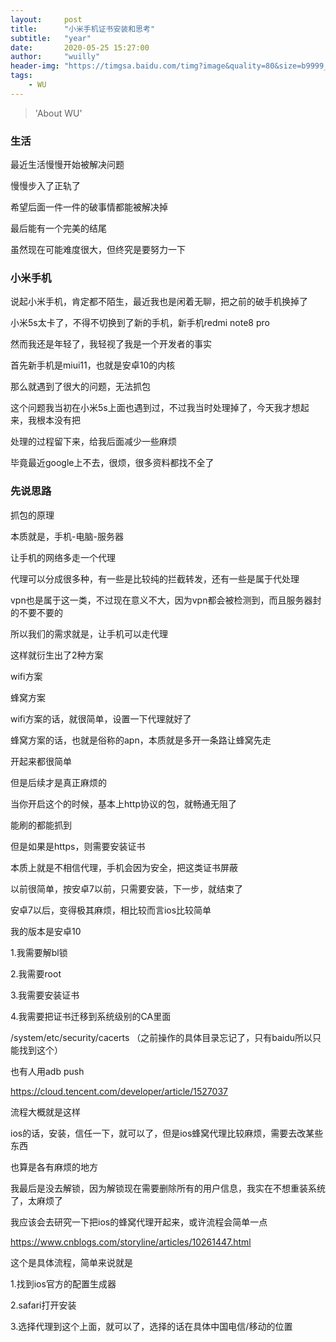 ```yaml
---
layout:     post
title:      "小米手机证书安装和思考"
subtitle:   "year"
date:       2020-05-25 15:27:00
author:     "wuilly"
header-img: "https://timgsa.baidu.com/timg?image&quality=80&size=b9999_10000&sec=1516777063737&di=a86a9881000f70190aaffe6953eec4f3&imgtype=0&src=http%3A%2F%2Fimg.article.pchome.net%2F00%2F28%2F07%2F58%2Fpic_lib%2Fwm%2F1920_1200car_1002.jpg"
tags:
    - WU
---
```

> 'About WU'


### 生活

最近生活慢慢开始被解决问题

慢慢步入了正轨了

希望后面一件一件的破事情都能被解决掉

最后能有一个完美的结尾

虽然现在可能难度很大，但终究是要努力一下

### 小米手机

说起小米手机，肯定都不陌生，最近我也是闲着无聊，把之前的破手机换掉了

小米5s太卡了，不得不切换到了新的手机，新手机redmi note8 pro

然而我还是年轻了，我轻视了我是一个开发者的事实

首先新手机是miui11，也就是安卓10的内核

那么就遇到了很大的问题，无法抓包

这个问题我当初在小米5s上面也遇到过，不过我当时处理掉了，今天我才想起来，我根本没有把

处理的过程留下来，给我后面减少一些麻烦

毕竟最近google上不去，很烦，很多资料都找不全了

### 先说思路

抓包的原理

本质就是，手机-电脑-服务器

让手机的网络多走一个代理

代理可以分成很多种，有一些是比较纯的拦截转发，还有一些是属于代处理

vpn也是属于这一类，不过现在意义不大，因为vpn都会被检测到，而且服务器封的不要不要的

所以我们的需求就是，让手机可以走代理

这样就衍生出了2种方案

wifi方案

蜂窝方案

wifi方案的话，就很简单，设置一下代理就好了

蜂窝方案的话，也就是俗称的apn，本质就是多开一条路让蜂窝先走

开起来都很简单

但是后续才是真正麻烦的

当你开启这个的时候，基本上http协议的包，就畅通无阻了

能刷的都能抓到

但是如果是https，则需要安装证书

本质上就是不相信代理，手机会因为安全，把这类证书屏蔽

以前很简单，按安卓7以前，只需要安装，下一步，就结束了

安卓7以后，变得极其麻烦，相比较而言ios比较简单

我的版本是安卓10

1.我需要解bl锁

2.我需要root

3.我需要安装证书

4.我需要把证书迁移到系统级别的CA里面

/system/etc/security/cacerts （之前操作的具体目录忘记了，只有baidu所以只能找到这个）

也有人用adb push 

https://cloud.tencent.com/developer/article/1527037

流程大概就是这样

ios的话，安装，信任一下，就可以了，但是ios蜂窝代理比较麻烦，需要去改某些东西

也算是各有麻烦的地方

我最后是没去解锁，因为解锁现在需要删除所有的用户信息，我实在不想重装系统了，太麻烦了

我应该会去研究一下把ios的蜂窝代理开起来，或许流程会简单一点

https://www.cnblogs.com/storyline/articles/10261447.html

这个是具体流程，简单来说就是

1.找到ios官方的配置生成器

2.safari打开安装

3.选择代理到这个上面，就可以了，选择的话在具体中国电信/移动的位置

